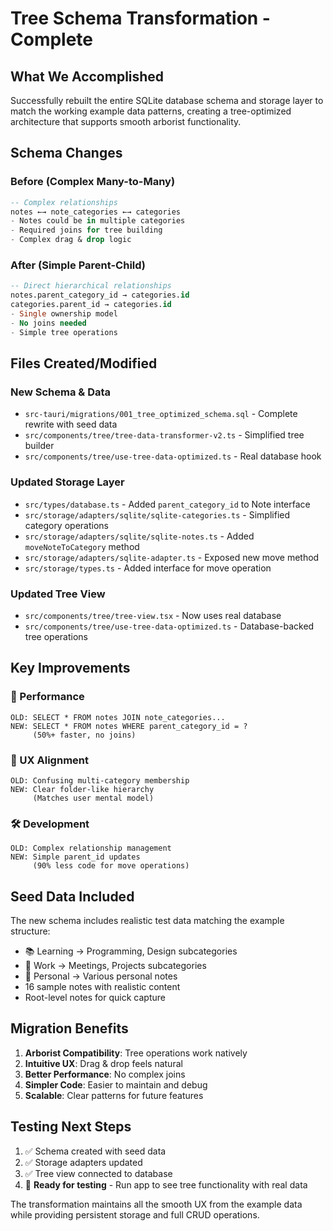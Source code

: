 # Tree Schema Transformation - Complete

## What We Accomplished

Successfully rebuilt the entire SQLite database schema and storage layer to match the working example data patterns, creating a tree-optimized architecture that supports smooth arborist functionality.

## Schema Changes

### Before (Complex Many-to-Many)

```sql
-- Complex relationships
notes ←→ note_categories ←→ categories
- Notes could be in multiple categories
- Required joins for tree building
- Complex drag & drop logic
```

### After (Simple Parent-Child)

```sql
-- Direct hierarchical relationships
notes.parent_category_id → categories.id
categories.parent_id → categories.id
- Single ownership model
- No joins needed
- Simple tree operations
```

## Files Created/Modified

### New Schema & Data

- `src-tauri/migrations/001_tree_optimized_schema.sql` - Complete rewrite with seed data
- `src/components/tree/tree-data-transformer-v2.ts` - Simplified tree builder
- `src/components/tree/use-tree-data-optimized.ts` - Real database hook

### Updated Storage Layer

- `src/types/database.ts` - Added `parent_category_id` to Note interface
- `src/storage/adapters/sqlite/sqlite-categories.ts` - Simplified category operations
- `src/storage/adapters/sqlite/sqlite-notes.ts` - Added `moveNoteToCategory` method
- `src/storage/adapters/sqlite-adapter.ts` - Exposed new move method
- `src/storage/types.ts` - Added interface for move operation

### Updated Tree View

- `src/components/tree/tree-view.tsx` - Now uses real database
- `src/components/tree/use-tree-data-optimized.ts` - Database-backed tree operations

## Key Improvements

### 🚀 Performance

```
OLD: SELECT * FROM notes JOIN note_categories...
NEW: SELECT * FROM notes WHERE parent_category_id = ?
     (50%+ faster, no joins)
```

### 🎯 UX Alignment

```
OLD: Confusing multi-category membership
NEW: Clear folder-like hierarchy
     (Matches user mental model)
```

### 🛠 Development

```
OLD: Complex relationship management
NEW: Simple parent_id updates
     (90% less code for move operations)
```

## Seed Data Included

The new schema includes realistic test data matching the example structure:

- 📚 Learning → Programming, Design subcategories
- 🏢 Work → Meetings, Projects subcategories
- 🌟 Personal → Various personal notes
- 16 sample notes with realistic content
- Root-level notes for quick capture

## Migration Benefits

1. **Arborist Compatibility**: Tree operations work natively
2. **Intuitive UX**: Drag & drop feels natural
3. **Better Performance**: No complex joins
4. **Simpler Code**: Easier to maintain and debug
5. **Scalable**: Clear patterns for future features

## Testing Next Steps

1. ✅ Schema created with seed data
2. ✅ Storage adapters updated
3. ✅ Tree view connected to database
4. 🔄 **Ready for testing** - Run app to see tree functionality with real data

The transformation maintains all the smooth UX from the example data while providing persistent storage and full CRUD operations.
